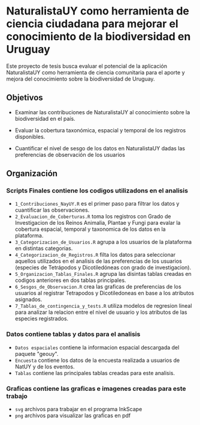# NaturalistaUY como herramienta de ciencia ciudadana para mejorar el conocimiento de la biodiversidad en Uruguay


Este proyecto de tesis busca evaluar el potencial de la aplicación NaturalistaUY como herramienta de ciencia comunitaria para el aporte y mejora del conocimiento sobre la biodiversidad de Uruguay.


## Objetivos

- Examinar las contribuciones de NaturalistaUY al conocimiento sobre la biodiversidad en el país.

- Evaluar la cobertura taxonómica, espacial y temporal de los registros disponibles.

- Cuantificar el nivel de sesgo de los datos en NaturalistaUY dadas las preferencias de observación de los usuarios


## Organización

### **Scripts Finales** contiene los codigos utilizadons en el analisis
- `1_Contribuciones_NayUY.R` es el primer paso para filtrar los datos y cuantificar las observaciones.
- `2_Evaluacion_de_Coberturas.R` toma los registros con Grado de Investigacion de los Reinos Animalia, Plantae y Fungi para evalar la cobertura espacial, temporal y taxonomica de los datos en la plataforma.
- `3_Categorizacion_de_Usuarios.R` agrupa a los usuarios de la plataforma en distintas categorias.
- `4_Categorizacion_de_Registros.R` filta los datos para seleccionar aquellos utilizados en el analisis de las preferencias de los usuarios (especies de Tetrápodos y Dicotiledóneas con grado de investigacion).
- `5_Organizacion_Tablas_Finales.R` agrupa las disintas tablas creadas en codigos anteriores en dos tablas principales.
- `6_Sesgos_de_Observacion.R` crea las graficas de preferencias de los usuarios al registrar Tetrapodos y Dicotiledoneas en base a los atributos asignados.
- `7_Tablas_de_contingencia_y_tests.R` utiliza modelos de regresion lineal para analizar la relacion entre el nivel de usuario y los atributos de las especies registrados.

### **Datos** contiene tablas y datos para el analisis
- `Datos espaciales` contiene la informacion espacial descargada del paquete "geouy".
- `Encuesta` contiene los datos de la encuesta realizada a usuarios de NatUY y de los eventos.
- `Tablas` contiene las principales tablas creadas para este analisis.

### **Graficas** contiene las graficas e imagenes creadas para este trabajo
- `svg` archivos para trabajar en el programa InkScape
- `png` archivos para visualizar las graficas en pdf



  


